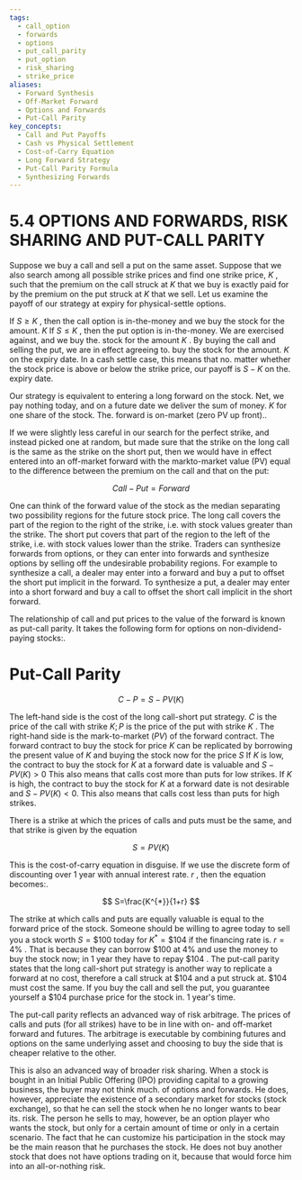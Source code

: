 ```yaml
---
tags:
  - call_option
  - forwards
  - options
  - put_call_parity
  - put_option
  - risk_sharing
  - strike_price
aliases:
  - Forward Synthesis
  - Off-Market Forward
  - Options and Forwards
  - Put-Call Parity
key_concepts:
  - Call and Put Payoffs
  - Cash vs Physical Settlement
  - Cost-of-Carry Equation
  - Long Forward Strategy
  - Put-Call Parity Formula
  - Synthesizing Forwards
---
```


# 5.4 OPTIONS AND FORWARDS, RISK SHARING AND PUT-CALL PARITY  

Suppose we buy a call and sell a put on the same asset. Suppose that we also search among all possible strike prices and find one strike price, $K$ , such that the premium on the call struck at $K$ that we buy is exactly paid for by the premium on the put struck at $K$ that we sell. Let us examine the payoff of our strategy at expiry for physical-settle options.  

If $S\geq K$ , then the call option is in-the-money and we buy the stock for the amount. $K$ If $S\leq K$ , then the put option is in-the-money. We are exercised against, and we buy the. stock for the amount $K$ . By buying the call and selling the put, we are in effect agreeing to. buy the stock for the amount. $K$ on the expiry date. In a cash settle case, this means that no. matter whether the stock price is above or below the strike price, our payoff is $S-K$ on the. expiry date.  

Our strategy is equivalent to entering a long forward on the stock. Net, we pay nothing today, and on a future date we deliver the sum of money. $K$ for one share of the stock. The. forward is on-market (zero PV up front)..  

If we were slightly less careful in our search for the perfect strike, and instead picked one at random, but made sure that the strike on the long call is the same as the strike on the short put, then we would have in effect entered into an off-market forward with the markto-market value (PV) equal to the difference between the premium on the call and that on the put:  

$$
C a l l-P u t=F o r w a r d
$$  

One can think of the forward value of the stock as the median separating two possibility regions for the future stock price. The long call covers the part of the region to the right of the strike, i.e. with stock values greater than the strike. The short put covers that part of the region to the left of the strike, i.e. with stock values lower than the strike. Traders can synthesize forwards from options, or they can enter into forwards and synthesize options by selling off the undesirable probability regions. For example to synthesize a call, a dealer may enter into a forward and buy a put to offset the short put implicit in the forward. To synthesize a put, a dealer may enter into a short forward and buy a call to offset the short call implicit in the short forward.  

The relationship of call and put prices to the value of the forward is known as put-call parity. It takes the following form for options on non-dividend-paying stocks:.  

# Put-Call Parity  

$$
C-P=S-P V(K)
$$  

The left-hand side is the cost of the long call-short put strategy. $C$ is the price of the call with strike $K;P$ is the price of the put with strike $K$ . The right-hand side is the mark-to-market $(P V)$ of the forward contract. The forward contract to buy the stock for price $K$ can be replicated by borrowing the present value of $K$ and buying the stock now for the price $S$ If $K$ is low, the contract to buy the stock for $K$ at a forward date is valuable and $S-P V(K)>0$ This also means that calls cost more than puts for low strikes. If $K$ is high, the contract to buy the stock for $K$ at a forward date is not desirable and $S-P V(K)<0.$ This also means that calls cost less than puts for high strikes.  

There is a strike at which the prices of calls and puts must be the same, and that strike is given by the equation  

$$
S=P V(K)
$$  

This is the cost-of-carry equation in disguise. If we use the discrete form of discounting over 1 year with annual interest rate. $r$ , then the equation becomes:.  

$$
S=\frac{K^{*}}{1+r}
$$  

The strike at which calls and puts are equally valuable is equal to the forward price of the stock. Someone should be willing to agree today to sell you a stock worth $S=\$100$ today for $K^{*}=\$104$ if the financing rate is. $r=4\%$ . That is because they can borrow $\$100$ at $4\%$ and use the money to buy the stock now; in 1 year they have to repay $\$104$ . The put-call parity states that the long call-short put strategy is another way to replicate a forward at no cost, therefore a call struck at $\$104$ and a put struck at. $\$104$ must cost the same. If you buy the call and sell the put, you guarantee yourself a $\$104$ purchase price for the stock in. 1 year's time.  

The put-call parity reflects an advanced way of risk arbitrage. The prices of calls and puts (for all strikes) have to be in line with on- and off-market forward and futures. The arbitrage is executable by combining futures and options on the same underlying asset and choosing to buy the side that is cheaper relative to the other.  

This is also an advanced way of broader risk sharing. When a stock is bought in an Initial Public Offering (IPO) providing capital to a growing business, the buyer may not think much. of options and forwards. He does, however, appreciate the existence of a secondary market for stocks (stock exchange), so that he can sell the stock when he no longer wants to bear its. risk. The person he sells to may, however, be an option player who wants the stock, but only for a certain amount of time or only in a certain scenario. The fact that he can customize his participation in the stock may be the main reason that he purchases the stock. He does not buy another stock that does not have options trading on it, because that would force him into an all-or-nothing risk.  
